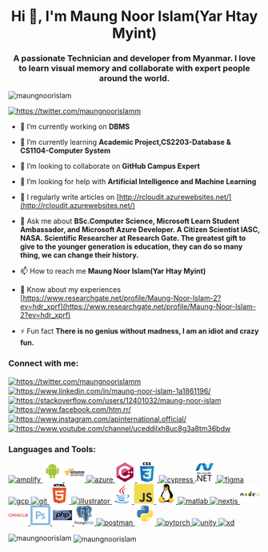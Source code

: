 <h1 align="center">Hi 👋, I'm Maung Noor Islam(Yar Htay Myint)</h1>
<h3 align="center">A passionate Technician and developer from Myanmar. I love to learn visual memory and collaborate with expert people around the world.</h3>

<p align="left"> <img src="https://komarev.com/ghpvc/?username=maungnoorislam&label=Profile%20views&color=0e75b6&style=flat" alt="maungnoorislam" /> </p>

<p align="left"> <a href="https://twitter.com/https://twitter.com/maungnoorislamm" target="blank"><img src="https://img.shields.io/twitter/follow/https://twitter.com/maungnoorislamm?logo=twitter&style=for-the-badge" alt="https://twitter.com/maungnoorislamm" /></a> </p>

- 🔭 I’m currently working on **DBMS**

- 🌱 I’m currently learning **Academic Project,CS2203-Database & CS1104-Computer System**

- 👯 I’m looking to collaborate on **GitHub Campus Expert**

- 🤝 I’m looking for help with **Artificial Intelligence and Machine Learning**

- 📝 I regularly write articles on [http://rcloudit.azurewebsites.net/](http://rcloudit.azurewebsites.net/)

- 💬 Ask me about **BSc.Computer Science, Microsoft Learn Student Ambassador, and Microsoft Azure Developer. A Citizen Scientist IASC, NASA. Scientific Researcher at Research Gate. The greatest gift to give to the younger generation is education, they can do so many thing, we can change their history.**

- 📫 How to reach me **Maung Noor Islam(Yar Htay Myint)**

- 📄 Know about my experiences [https://www.researchgate.net/profile/Maung-Noor-Islam-2?ev=hdr_xprf](https://www.researchgate.net/profile/Maung-Noor-Islam-2?ev=hdr_xprf)

- ⚡ Fun fact **There is no genius without madness, I am an idiot and crazy fun.**

<h3 align="left">Connect with me:</h3>
<p align="left">
<a href="https://twitter.com/https://twitter.com/maungnoorislamm" target="blank"><img align="center" src="https://raw.githubusercontent.com/rahuldkjain/github-profile-readme-generator/neutral-icons/src/images/icons/Social/twitter.svg" alt="https://twitter.com/maungnoorislamm" height="30" width="40" /></a>
<a href="https://linkedin.com/in/https://www.linkedin.com/in/maung-noor-islam-1a1861196/" target="blank"><img align="center" src="https://raw.githubusercontent.com/rahuldkjain/github-profile-readme-generator/neutral-icons/src/images/icons/Social/linked-in-alt.svg" alt="https://www.linkedin.com/in/maung-noor-islam-1a1861196/" height="30" width="40" /></a>
<a href="https://stackoverflow.com/users/https://stackoverflow.com/users/12401032/maung-noor-islam" target="blank"><img align="center" src="https://raw.githubusercontent.com/rahuldkjain/github-profile-readme-generator/neutral-icons/src/images/icons/Social/stack-overflow.svg" alt="https://stackoverflow.com/users/12401032/maung-noor-islam" height="30" width="40" /></a>
<a href="https://fb.com/https://www.facebook.com/htm.rr/" target="blank"><img align="center" src="https://raw.githubusercontent.com/rahuldkjain/github-profile-readme-generator/neutral-icons/src/images/icons/Social/facebook.svg" alt="https://www.facebook.com/htm.rr/" height="30" width="40" /></a>
<a href="https://instagram.com/https://www.instagram.com/apinternational.official/" target="blank"><img align="center" src="https://raw.githubusercontent.com/rahuldkjain/github-profile-readme-generator/neutral-icons/src/images/icons/Social/instagram.svg" alt="https://www.instagram.com/apinternational.official/" height="30" width="40" /></a>
<a href="https://www.youtube.com/c/https://www.youtube.com/channel/uceddilxh8uc8g3a8tm36bdw" target="blank"><img align="center" src="https://raw.githubusercontent.com/rahuldkjain/github-profile-readme-generator/neutral-icons/src/images/icons/Social/youtube.svg" alt="https://www.youtube.com/channel/uceddilxh8uc8g3a8tm36bdw" height="30" width="40" /></a>
</p>

<h3 align="left">Languages and Tools:</h3>
<p align="left"> <a href="https://aws.amazon.com/amplify/" target="_blank"> <img src="https://docs.amplify.aws/assets/logo-dark.svg" alt="amplify" width="40" height="40"/> </a> <a href="https://developer.android.com" target="_blank"> <img src="https://raw.githubusercontent.com/devicons/devicon/master/icons/android/android-original-wordmark.svg" alt="android" width="40" height="40"/> </a> <a href="https://aws.amazon.com" target="_blank"> <img src="https://raw.githubusercontent.com/devicons/devicon/master/icons/amazonwebservices/amazonwebservices-original-wordmark.svg" alt="aws" width="40" height="40"/> </a> <a href="https://azure.microsoft.com/en-in/" target="_blank"> <img src="https://www.vectorlogo.zone/logos/microsoft_azure/microsoft_azure-icon.svg" alt="azure" width="40" height="40"/> </a> <a href="https://www.w3schools.com/cpp/" target="_blank"> <img src="https://raw.githubusercontent.com/devicons/devicon/master/icons/cplusplus/cplusplus-original.svg" alt="cplusplus" width="40" height="40"/> </a> <a href="https://www.w3schools.com/css/" target="_blank"> <img src="https://raw.githubusercontent.com/devicons/devicon/master/icons/css3/css3-original-wordmark.svg" alt="css3" width="40" height="40"/> </a> <a href="https://www.cypress.io" target="_blank"> <img src="https://raw.githubusercontent.com/simple-icons/simple-icons/6e46ec1fc23b60c8fd0d2f2ff46db82e16dbd75f/icons/cypress.svg" alt="cypress" width="40" height="40"/> </a> <a href="https://dotnet.microsoft.com/" target="_blank"> <img src="https://raw.githubusercontent.com/devicons/devicon/master/icons/dot-net/dot-net-original-wordmark.svg" alt="dotnet" width="40" height="40"/> </a> <a href="https://www.figma.com/" target="_blank"> <img src="https://www.vectorlogo.zone/logos/figma/figma-icon.svg" alt="figma" width="40" height="40"/> </a> <a href="https://cloud.google.com" target="_blank"> <img src="https://www.vectorlogo.zone/logos/google_cloud/google_cloud-icon.svg" alt="gcp" width="40" height="40"/> </a> <a href="https://git-scm.com/" target="_blank"> <img src="https://www.vectorlogo.zone/logos/git-scm/git-scm-icon.svg" alt="git" width="40" height="40"/> </a> <a href="https://www.w3.org/html/" target="_blank"> <img src="https://raw.githubusercontent.com/devicons/devicon/master/icons/html5/html5-original-wordmark.svg" alt="html5" width="40" height="40"/> </a> <a href="https://www.adobe.com/in/products/illustrator.html" target="_blank"> <img src="https://www.vectorlogo.zone/logos/adobe_illustrator/adobe_illustrator-icon.svg" alt="illustrator" width="40" height="40"/> </a> <a href="https://www.java.com" target="_blank"> <img src="https://raw.githubusercontent.com/devicons/devicon/master/icons/java/java-original.svg" alt="java" width="40" height="40"/> </a> <a href="https://developer.mozilla.org/en-US/docs/Web/JavaScript" target="_blank"> <img src="https://raw.githubusercontent.com/devicons/devicon/master/icons/javascript/javascript-original.svg" alt="javascript" width="40" height="40"/> </a> <a href="https://www.linux.org/" target="_blank"> <img src="https://raw.githubusercontent.com/devicons/devicon/master/icons/linux/linux-original.svg" alt="linux" width="40" height="40"/> </a> <a href="https://www.mathworks.com/" target="_blank"> <img src="https://raw.githubusercontent.com/simple-icons/simple-icons/master/icons/mathworks.svg" alt="matlab" width="40" height="40"/> </a> <a href="https://nextjs.org/" target="_blank"> <img src="https://cdn.worldvectorlogo.com/logos/nextjs-3.svg" alt="nextjs" width="40" height="40"/> </a> <a href="https://nodejs.org" target="_blank"> <img src="https://raw.githubusercontent.com/devicons/devicon/master/icons/nodejs/nodejs-original-wordmark.svg" alt="nodejs" width="40" height="40"/> </a> <a href="https://www.oracle.com/" target="_blank"> <img src="https://raw.githubusercontent.com/devicons/devicon/master/icons/oracle/oracle-original.svg" alt="oracle" width="40" height="40"/> </a> <a href="https://www.photoshop.com/en" target="_blank"> <img src="https://raw.githubusercontent.com/devicons/devicon/master/icons/photoshop/photoshop-line.svg" alt="photoshop" width="40" height="40"/> </a> <a href="https://www.php.net" target="_blank"> <img src="https://raw.githubusercontent.com/devicons/devicon/master/icons/php/php-original.svg" alt="php" width="40" height="40"/> </a> <a href="https://www.postgresql.org" target="_blank"> <img src="https://raw.githubusercontent.com/devicons/devicon/master/icons/postgresql/postgresql-original-wordmark.svg" alt="postgresql" width="40" height="40"/> </a> <a href="https://postman.com" target="_blank"> <img src="https://www.vectorlogo.zone/logos/getpostman/getpostman-icon.svg" alt="postman" width="40" height="40"/> </a> <a href="https://www.python.org" target="_blank"> <img src="https://raw.githubusercontent.com/devicons/devicon/master/icons/python/python-original.svg" alt="python" width="40" height="40"/> </a> <a href="https://pytorch.org/" target="_blank"> <img src="https://www.vectorlogo.zone/logos/pytorch/pytorch-icon.svg" alt="pytorch" width="40" height="40"/> </a> <a href="https://unity.com/" target="_blank"> <img src="https://www.vectorlogo.zone/logos/unity3d/unity3d-icon.svg" alt="unity" width="40" height="40"/> </a> <a href="https://www.adobe.com/products/xd.html" target="_blank"> <img src="https://cdn.worldvectorlogo.com/logos/adobe-xd.svg" alt="xd" width="40" height="40"/> </a> </p>

<p><img align="left" src="https://github-readme-stats.vercel.app/api/top-langs?username=maungnoorislam&show_icons=true&locale=en&layout=compact" alt="maungnoorislam" /></p>

<p>&nbsp;<img align="center" src="https://github-readme-stats.vercel.app/api?username=maungnoorislam&show_icons=true&locale=en" alt="maungnoorislam" /></p>
